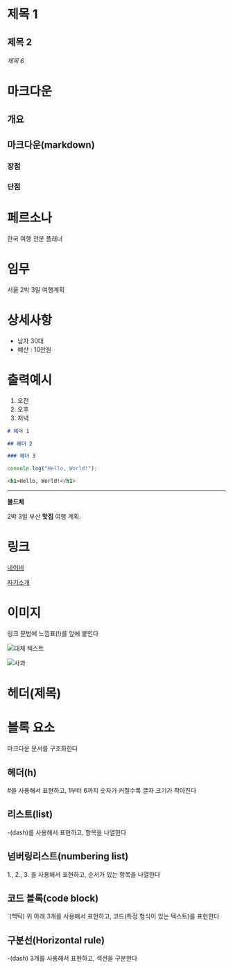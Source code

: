 # 제목 1

## 제목 2

###### 제목 6

# 마크다운

## 개요

## 마크다운(markdown)

### 장점

### 단점

# 페르소나

한국 여행 전문 플래너

# 임무

서울 2박 3일 여행계획

# 상세사항

- 남자 30대
- 예산 : 10만원

# 출력예시

1. 오전
2. 오후
3. 저녁

```markdown
# 헤더 1

## 헤더 2

### 헤더 3
```

```javascript
console.log("Hello, World!");
```

```html
<h1>Hello, World!</h1>
```

---

**볼드체**

2박 3일 부산 **맛집** 여행 계획.

# 링크

[네이버](https://www.naver.com/)

[자기소개](자기소개.md)

# 이미지

링크 문법에 느낌표(!)를 앞에 붙인다

![대체 텍스트]()

![사과](https://media.istockphoto.com/id/184276818/ko/%EC%82%AC%EC%A7%84/%EB%A0%88%EB%93%9C-%EC%82%AC%EA%B3%BC%EB%82%98%EB%AC%B4.jpg?s=612x612&w=0&k=20&c=qe0XwDHYbQFgVaqM2unXZWVqI7kV2SSfXrCYaHsdmWM=)

# 헤더(제목)

# 블록 요소

마크다운 문서를 구조화한다

## 헤더(h)

#을 사용해서 표현하고, 1부터 6까지 숫자가 커질수록 글자 크기가 작아진다

## 리스트(list)

-(dash)를 사용해서 표현하고, 항목을 나열한다

## 넘버링리스트(numbering list)

1., 2., 3. 을 사용해서 표현하고, 순서가 있는 항목을 나열한다

## 코드 블록(code block)

`(백틱) 위 아래 3개를 사용해서 표현하고, 코드(특정 형식이 있는 텍스트)를 표현한다

## 구분선(Horizontal rule)

-(dash) 3개를 사용해서 표현하고, 섹션을 구분한다
